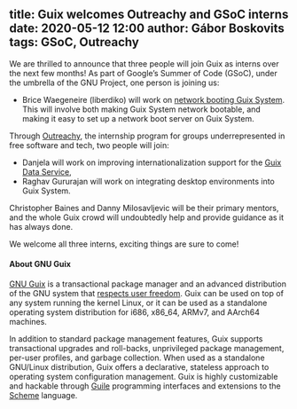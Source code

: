 title: Guix welcomes Outreachy and GSoC interns
date: 2020-05-12 12:00
author: Gábor Boskovits
tags: GSoC, Outreachy
---

We are thrilled to announce that three people will join Guix as interns
over the next few months!  As part of Google’s Summer of Code (GSoC),
under the umbrella of the GNU Project, one person is joining us:

  - Brice Waegeneire (liberdiko) will work on [network booting Guix System](https://libreplanet.org/wiki/Group:Guix/GSoC-2020#Booting_via_network).
    This will involve both making Guix System network bootable,
    and making it easy to set up a network boot server on Guix System.

Through [Outreachy](https://www.outreachy.org), the internship program
for groups underrepresented in free software and tech, two people will
join:

  - Danjela will work on improving internationalization support for the
    [Guix Data Service](https://data.guix.gnu.org/),
  - Raghav Gururajan will work on integrating desktop environments
    into Guix System. 

Christopher Baines and Danny Milosavljevic will be their
primary mentors, and the whole Guix crowd will undoubtedly help and
provide guidance as it has always done.

We welcome all three interns, exciting things are sure to come!

#### About GNU Guix

[GNU Guix](https://www.gnu.org/software/guix) is a transactional package
manager and an advanced distribution of the GNU system that [respects
user
freedom](https://www.gnu.org/distros/free-system-distribution-guidelines.html).
Guix can be used on top of any system running the kernel Linux, or it
can be used as a standalone operating system distribution for i686,
x86_64, ARMv7, and AArch64 machines.

In addition to standard package management features, Guix supports
transactional upgrades and roll-backs, unprivileged package management,
per-user profiles, and garbage collection.  When used as a standalone
GNU/Linux distribution, Guix offers a declarative, stateless approach to
operating system configuration management.  Guix is highly customizable
and hackable through [Guile](https://www.gnu.org/software/guile)
programming interfaces and extensions to the
[Scheme](http://schemers.org) language.
